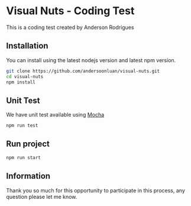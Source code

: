 # Visual Nuts - Coding Test

This is a coding test created by Anderson Rodrigues

## Installation

You can install using the latest nodejs version and latest npm version.

```bash
git clone https://github.com/andersoonluan/visual-nuts.git
cd visual-nuts
npm install
```

## Unit Test
We have unit test available using [Mocha](https://mochajs.org/)
```javascript
npm run test
```

## Run project
```javascript
npm run start
```

## Information
Thank you so much for this opportunity to participate in this process, any question please let me know.
